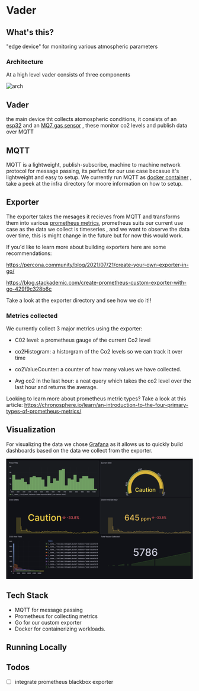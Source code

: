 # Vader 



## What's this? 
"edge device" for monitoring various atmospheric parameters

### Architecture 
At a high level vader consists of three components

![arch](https://file.coffee/u/n3Uc3enCE5sNq4Fj9_Rhr.png) 



## **Vader**
the main device tht collects atomospheric conditions, it consists of an [esp32](https://www.espressif.com/en/products/socs/esp32) and an [MQ7 gas sensor](https://www.sparkfun.com/datasheets/Sensors/Biometric/MQ-7.pdf) , these monitor co2 levels and publish data over MQTT 

## **MQTT**
MQTT is a lightweight, publish-subscribe, machine to machine network protocol for message passing, its perfect for our use case becasue it's lightweight and easy to setup. We currently run MQTT as [docker container](https://docs.docker.com/guides/walkthroughs/what-is-a-container/) ,  take a peek at the infra directory for moore information on how to setup. 


## **Exporter** 
The exporter takes the mesages it recieves from MQTT and transforms them into various [prometheus metrics](https://prometheus.io/), prometheus suits our current use case as the data we collect is timeseries ,  and we want to observe the data over time, this is might change in the future but for now this would work. 

If you'd like to learn more about building exporters here are some recommendations:

https://percona.community/blog/2021/07/21/create-your-own-exporter-in-go/ 

https://blog.stackademic.com/create-prometheus-custom-exporter-with-go-429f9c328b6c

Take a look at the exporter directory and see how we do it!!


### Metrics collected 
We currently collect 3 major metrics using the exporter: 

- C02 level: a prometheus gauge of the current Co2 level
- co2Histogram:  a historgram of the Co2 levels so we can track it over time 
- co2ValueCounter:  a counter of how many values we have collected. 

- Avg co2 in the last hour: a neat query which takes the co2 level over the last hour and returns the average.


Looking to learn more about prometheus metric types? Take a look at this article:
https://chronosphere.io/learn/an-introduction-to-the-four-primary-types-of-prometheus-metrics/


## **Visualization**

For visualizing the data we chose [Grafana](https://grafana.com/) as it allows us to quickly build dashboards based on the data we collect from the exporter. 

![dashboard](./dashboard/dash.png)


## Tech Stack 

- MQTT for message passing 
- Prometheus for collecting metrics 
- Go for our custom exporter 
- Docker for containerizing workloads.



## Running Locally


## Todos

- [ ] integrate prometheus blackbox exporter 





